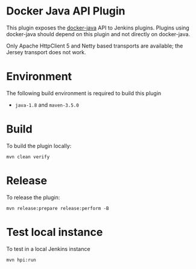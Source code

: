 # Docker Java API Plugin

This plugin exposes the [docker-java](http://github.com/docker-java/docker-java) API to Jenkins plugins.
Plugins using docker-java should depend on this plugin and not directly on docker-java.

Only Apache HttpClient 5 and Netty based transports are available; the Jersey transport does not work.

# Environment

The following build environment is required to build this plugin

* `java-1.8` and `maven-3.5.0`

# Build

To build the plugin locally:

    mvn clean verify

# Release

To release the plugin:

    mvn release:prepare release:perform -B

# Test local instance

To test in a local Jenkins instance

    mvn hpi:run

  [wiki]: http://wiki.jenkins-ci.org/display/JENKINS/Docker+Java+API+Plugin
